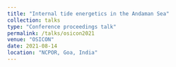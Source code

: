 ```yaml
---
title: "Internal tide energetics in the Andaman Sea"
collection: talks
type: "Conference proceedings talk"
permalink: /talks/osicon2021
venue: "OSICON"
date: 2021-08-14
location: "NCPOR, Goa, India"
---
```

